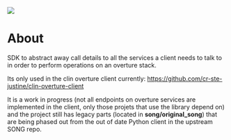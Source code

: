 ![](https://github.com/cr-ste-justine/overture-python-sdk/workflows/Basic%20Sanity%20Checks/badge.svg)

# About

SDK to abstract away call details to all the services a client needs to talk to in order to perform operations on an overture stack.

Its only used in the clin overture client currently: https://github.com/cr-ste-justine/clin-overture-client

It is a work in progress (not all endpoints on overture services are implemented in the client, only those projets that use the library depend on) and the project still has legacy parts (located in **song/original_song**) that are being phased out from the out of date Python client in the upstream SONG repo.